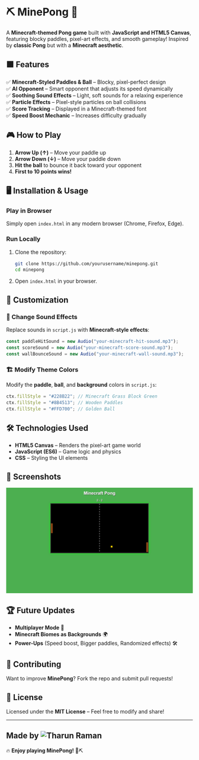 # ⛏️ MinePong 🎾  

A **Minecraft-themed Pong game** built with **JavaScript and HTML5 Canvas**, featuring blocky paddles, pixel-art effects, and smooth gameplay! Inspired by **classic Pong** but with a **Minecraft aesthetic**.  

## 🟩 Features  

✅ **Minecraft-Styled Paddles & Ball** – Blocky, pixel-perfect design  
✅ **AI Opponent** – Smart opponent that adjusts its speed dynamically  
✅ **Soothing Sound Effects** – Light, soft sounds for a relaxing experience  
✅ **Particle Effects** – Pixel-style particles on ball collisions  
✅ **Score Tracking** – Displayed in a Minecraft-themed font  
✅ **Speed Boost Mechanic** – Increases difficulty gradually  

## 🎮 How to Play  

1. **Arrow Up (↑)** – Move your paddle up  
2. **Arrow Down (↓)** – Move your paddle down  
3. **Hit the ball** to bounce it back toward your opponent  
4. **First to 10 points wins!**  

## 🖥️ Installation & Usage  

### Play in Browser  
Simply open `index.html` in any modern browser (Chrome, Firefox, Edge).  

### Run Locally  
1. Clone the repository:  
   ```sh
   git clone https://github.com/yourusername/minepong.git
   cd minepong
   ```
2. Open `index.html` in your browser.  

## 🎨 Customization  

### 🎵 Change Sound Effects  
Replace sounds in `script.js` with **Minecraft-style effects**:  
```js
const paddleHitSound = new Audio("your-minecraft-hit-sound.mp3");
const scoreSound = new Audio("your-minecraft-score-sound.mp3");
const wallBounceSound = new Audio("your-minecraft-wall-sound.mp3");
```

### 🏗️ Modify Theme Colors  
Modify the **paddle**, **ball**, and **background** colors in `script.js`:  
```js
ctx.fillStyle = "#228B22"; // Minecraft Grass Block Green  
ctx.fillStyle = "#8B4513"; // Wooden Paddles  
ctx.fillStyle = "#FFD700"; // Golden Ball  
```

## 🛠️ Technologies Used  

- **HTML5 Canvas** – Renders the pixel-art game world  
- **JavaScript (ES6)** – Game logic and physics  
- **CSS** – Styling the UI elements  

## 📸 Screenshots  

![MinePong Screenshot](image.png)  

## 🏆 Future Updates  

- **Multiplayer Mode** 👫  
- **Minecraft Biomes as Backgrounds** 🌍  
- **Power-Ups** (Speed boost, Bigger paddles, Randomized effects) 🛠️  

## 🤝 Contributing  

Want to improve **MinePong**? Fork the repo and submit pull requests!  

## 📜 License  

Licensed under the **MIT License** – Feel free to modify and share!  

---

## Made by ![Tharun Raman](https://github.com/tharun977)
🔥 **Enjoy playing MinePong!** 🚀⛏️